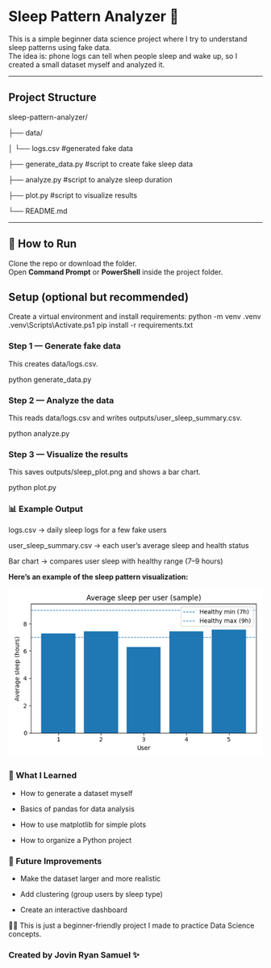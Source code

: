 # Sleep Pattern Analyzer 🛌

This is a simple beginner data science project where I try to understand sleep patterns using fake data.  
The idea is: phone logs can tell when people sleep and wake up, so I created a small dataset myself and analyzed it.

---

## Project Structure

sleep-pattern-analyzer/

├── data/

│ └── logs.csv #generated fake data

├── generate_data.py #script to create fake sleep data

├── analyze.py #script to analyze sleep duration

├── plot.py #script to visualize results

└── README.md

---

## 🚀 How to Run

Clone the repo or download the folder.  
Open **Command Prompt** or **PowerShell** inside the project folder.

## Setup (optional but recommended)
Create a virtual environment and install requirements:
python -m venv .venv
.venv\Scripts\Activate.ps1
pip install -r requirements.txt

### Step 1 — Generate fake data
This creates data/logs.csv.

python generate_data.py

### Step 2 — Analyze the data
This reads data/logs.csv and writes outputs/user_sleep_summary.csv.

python analyze.py

### Step 3 — Visualize the results
This saves outputs/sleep_plot.png and shows a bar chart.

python plot.py

### 📊 Example Output

logs.csv → daily sleep logs for a few fake users

user_sleep_summary.csv → each user’s average sleep and health status

Bar chart → compares user sleep with healthy range (7–9 hours)

**Here’s an example of the sleep pattern visualization:**

![Sleep Pattern Plot](outputs/sleep_plot.png)

### 🌱 What I Learned

- How to generate a dataset myself

- Basics of pandas for data analysis

- How to use matplotlib for simple plots

- How to organize a Python project

### 🔮 Future Improvements

- Make the dataset larger and more realistic

- Add clustering (group users by sleep type)

- Create an interactive dashboard

👨‍💻 This is just a beginner-friendly project I made to practice Data Science concepts.

### Created by Jovin Ryan Samuel ✨
